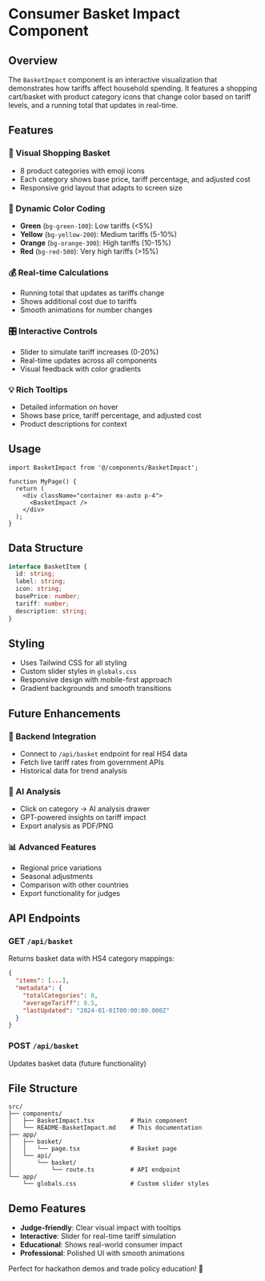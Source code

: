 # Consumer Basket Impact Component

## Overview
The `BasketImpact` component is an interactive visualization that demonstrates how tariffs affect household spending. It features a shopping cart/basket with product category icons that change color based on tariff levels, and a running total that updates in real-time.

## Features

### 🛒 Visual Shopping Basket
- 8 product categories with emoji icons
- Each category shows base price, tariff percentage, and adjusted cost
- Responsive grid layout that adapts to screen size

### 🎨 Dynamic Color Coding
- **Green** (`bg-green-100`): Low tariffs (<5%)
- **Yellow** (`bg-yellow-200`): Medium tariffs (5-10%)
- **Orange** (`bg-orange-300`): High tariffs (10-15%)
- **Red** (`bg-red-500`): Very high tariffs (>15%)

### 💰 Real-time Calculations
- Running total that updates as tariffs change
- Shows additional cost due to tariffs
- Smooth animations for number changes

### 🎛️ Interactive Controls
- Slider to simulate tariff increases (0-20%)
- Real-time updates across all components
- Visual feedback with color gradients

### 💡 Rich Tooltips
- Detailed information on hover
- Shows base price, tariff percentage, and adjusted cost
- Product descriptions for context

## Usage

```tsx
import BasketImpact from '@/components/BasketImpact';

function MyPage() {
  return (
    <div className="container mx-auto p-4">
      <BasketImpact />
    </div>
  );
}
```

## Data Structure

```typescript
interface BasketItem {
  id: string;
  label: string;
  icon: string;
  basePrice: number;
  tariff: number;
  description: string;
}
```

## Styling
- Uses Tailwind CSS for all styling
- Custom slider styles in `globals.css`
- Responsive design with mobile-first approach
- Gradient backgrounds and smooth transitions

## Future Enhancements

### 🔗 Backend Integration
- Connect to `/api/basket` endpoint for real HS4 data
- Fetch live tariff rates from government APIs
- Historical data for trend analysis

### 🤖 AI Analysis
- Click on category → AI analysis drawer
- GPT-powered insights on tariff impact
- Export analysis as PDF/PNG

### 📊 Advanced Features
- Regional price variations
- Seasonal adjustments
- Comparison with other countries
- Export functionality for judges

## API Endpoints

### GET `/api/basket`
Returns basket data with HS4 category mappings:
```json
{
  "items": [...],
  "metadata": {
    "totalCategories": 8,
    "averageTariff": 8.5,
    "lastUpdated": "2024-01-01T00:00:00.000Z"
  }
}
```

### POST `/api/basket`
Updates basket data (future functionality)

## File Structure
```
src/
├── components/
│   ├── BasketImpact.tsx          # Main component
│   └── README-BasketImpact.md    # This documentation
├── app/
│   ├── basket/
│   │   └── page.tsx              # Basket page
│   └── api/
│       └── basket/
│           └── route.ts          # API endpoint
└── app/
    └── globals.css               # Custom slider styles
```

## Demo Features
- **Judge-friendly**: Clear visual impact with tooltips
- **Interactive**: Slider for real-time tariff simulation
- **Educational**: Shows real-world consumer impact
- **Professional**: Polished UI with smooth animations

Perfect for hackathon demos and trade policy education! 🎉
